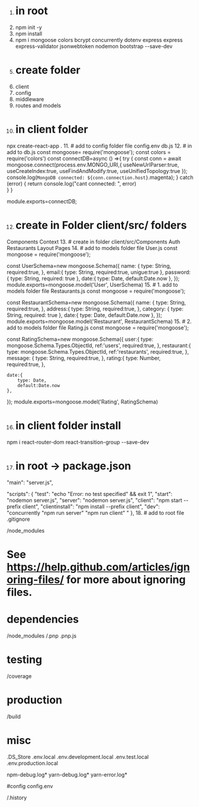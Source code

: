 1. # in root
2. npm init -y
3. npm install
4. npm i mongoose colors bcrypt concurrently dotenv express express express-validator jsonwebtoken nodemon  bootstrap --save-dev
5. # create folder
6. client
7. config
8. middleware
9. routes and models
10. # in client folder
npx create-react-app .
11. # add to config folder file 
config.env
db.js
12. # in add to db.js
const mongoose= require('mongoose');
const colors = require('colors')
const connectDB=async () =>{
    try {
        const conn = await mongoose.connect(process.env.MONGO_URI,{
            useNewUrlParser:true,
            useCreateIndex:true,
            useFindAndModify:true,
            useUnifiedTopology:true
        });
        console.log(`MongoDB connected: ${conn.connection.host}`.magenta);
    } catch (error) {
        return console.log("cant connected: ", error)        
    }
} 

module.exports=connectDB;

12. # create in Folder client/src/ folders
Components
Context
13. # create in folder client/src/Components
Auth
Restaurants
Layout
Pages
14. # add to models folder file User.js 
const mongoose = require('mongoose');

const UserSchema=new mongoose.Schema({
    name: {
        type: String,
        required:true,
    },
    email:{
        type: String,
        required:true,
        unigue:true
    },
    password: {
        type: String,
        required: true
    },
    date:{
        type: Date,
        default:Date.now
    },
});
module.exports=mongoose.model('User', UserSchema)
15. # 1.  add to models folder file Restaurants.js 
const mongoose = require('mongoose');

const RestaurantSchema=new mongoose.Schema({
    name: {
        type: String,
        required:true,
    },
    address:{
        type: String,
        required:true,
    },
    category: {
        type: String,
        required: true
    },
    date:{
        type: Date,
        default:Date.now
    },
});
module.exports=mongoose.model('Restaurant', RestaurantSchema)
15. # 2. add to models folder file Rating.js 
const mongoose = require('mongoose');

const RatingSchema=new mongoose.Schema({
    user:{
        type: mongoose.Schema.Types.ObjectId,
        ref:'users',
        required:true,
    },
    restaurant:{
        type: mongoose.Schema.Types.ObjectId,
        ref:'restaurants',
        required:true,
    },
    message: {
        type: String,
        required:true,
    },
    rating:{
        type: Number,
        required:true,
    },

    date:{
        type: Date,
        default:Date.now
    },
});
module.exports=mongoose.model('Rating', RatingSchema)


16. # in client folder install
npm i react-router-dom react-transition-group --save-dev 

17. # in root -> package.json
"main": "server.js",

 "scripts": {
    "test": "echo \"Error: no test specified\" && exit 1",
    "start": "nodemon server.js",
    "server": "nodemon server.js",
    "client": "npm start --prefix client",
    "clientinstall": "npm install --prefix client",
    "dev": "concurrently \"npm run server\" \"npm run client\" "
  },
18. # add to root file .gitignore

/node_modules
# See https://help.github.com/articles/ignoring-files/ for more about ignoring files.

# dependencies
/node_modules
/.pnp
.pnp.js

# testing
/coverage

# production
/build

# misc
.DS_Store
.env.local
.env.development.local
.env.test.local
.env.production.local

npm-debug.log*
yarn-debug.log*
yarn-error.log*

#config
config.env

/.history

